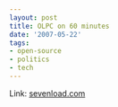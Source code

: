 ```yaml
---
layout: post
title: OLPC on 60 minutes
date: '2007-05-22'
tags:
- open-source
- politics
- tech
---
```


Link: [sevenload.com](http://en.sevenload.com/videos/lVpF39R/OLPC-on-60-Minutes)

